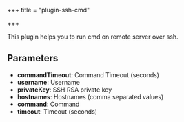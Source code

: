 +++
title = "plugin-ssh-cmd"

+++

This plugin helps you to run cmd on remote server over ssh.

## Parameters

* **commandTimeout**: Command Timeout (seconds)
* **username**: Username
* **privateKey**: SSH RSA private key
* **hostnames**: Hostnames (comma separated values)
* **command**: Command
* **timeout**: Timeout (seconds)



